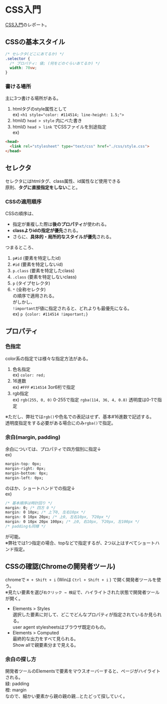 # CSS入門

[CSS入門](https://dotinstall.com/lessons/basic_css_v4)のレポート。

## CSSの基本スタイル
```css
/* セレクタ(どこにあてるか) */
.selector {
  /* プロパティ: 値; (何をどのぐらいあてるか) */
  width: 70vw;
}
```

### 書ける場所
主に3つ書ける場所がある。
1. htmlタグのstyle属性として  
  ex) `<h1 style="color: #114514; line-height: 1.5;">`
1. htmlの `head > style` 内にべた書き  
1. htmlの `head > link` でCSSファイルを別途指定  
  ex)
```html
<head>
  <link rel="stylesheet" type="text/css" href="./css/style.css">
</head>
```

## セレクタ
セレクタにはhtmlタグ、class属性、id属性など使用できる  
原則、**タグに直接指定をしない**こと。  

### CSSの適用順序
CSSの順序は、  

- 指定が重複した際は**後のプロパティ**が使われる。
- **classよりidの指定が優先**される。  
- さらに、**具体的・局所的なスタイルが優先**される。  

つまるところ、  

1. `p#id` (要素を特定したid)
1. `#id` (要素を特定しないid)
1. `p.class` (要素を特定したclass)
1. `.class` (要素を特定しないclass)
1. `p` (タイプセレクタ)
1. `*` (全称セレクタ)  
の順序で適用される。  
がしかし、  
`!important`が値に指定されると、どれよりも最優先になる。  
ex) `p {color: #114514 !important;}`

## プロパティ

### 色指定
color系の指定では様々な指定方法がある。  
1. 色名指定  
ex) `color: red;`  
1. 16進数  
ex) `#FFF` `#114514` 3or6桁で指定  
1. rgb指定  
ex) `rgb(255, 0, 0)` 0-255で指定 `rgba(114, 36, 4, 0.8)` 透明度は0-1で指定  

※ただし、弊社では`rgb()`や色名での表記はせず、基本#16進数で記述する。  
透明度指定をする必要がある場合にのみ`rgba()`で指定。

### 余白(margin, padding)
余白については、プロパティで四方個別に指定↓  
ex)  
```css
margin-top: 0px;
margin-right: 0px;
margin-bottom: 0px;
margin-left: 0px;
```
のほか、ショートハンドでの指定↓  
ex)  
```css
/* 基本順序は時計回り */
margin: 0; /* 四方 0 */
margin: 0 10px; /* 上下0, 左右10px */
margin: 0 10px 20px; /* 上0, 左右10px, 下20px */
margin: 0 10px 20px 100px; /* 上0, 右10px, 下20px, 左100px */
/* paddingも同様 */
```
が可能。  
※弊社では1つ指定の場合、topなどで指定するが、2つ以上はすべてショートハンド指定。  

## CSSの確認(Chromeの開発者ツール)
chromeで `⌘ + Shift + i` (Winは `Ctrl + Shift + i` ) で開く開発者ツールを使う。  
※見たい要素を選び`右クリック → 検証`で、ハイライトされた状態で開発者ツールが開く。  

- Elements > Styles  
選択した要素に対して、どこでどんなプロパティが指定されているか見られる。  
user agent stylesheetsはブラウザ既定のもの。
- Elements > Computed  
最終的な出力をすべて見られる。  
Show allで親要素分まで見える。  

### 余白の探し方
開発者ツールのElementsで要素をマウスオーバーすると、ページがハイライトされる。  
緑: padding  
橙: margin  
なので、細かい要素から親の親の親...とたどって探していく。
